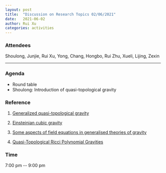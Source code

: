 ```yaml
---
layout: post
title:  "Discussion on Research Topics 02/06/2021"
date:   2021-06-02
author: Rui Xu
categories: activities
---
```



### Attendees

Shoulong, Junjie, Rui Xu, Yong, Chang, Hongbo, Rui Zhu, Xueli, Lijing, Zexin

---

### Agenda

- Round table
- Shoulong: Introduction of quasi-topological gravity


### Reference

1. [Generalized quasi-topological gravity](https://arxiv.org/abs/1703.01631)

2. [Einsteinian cubic gravity](https://arxiv.org/abs/1607.06463)

3. [Some aspects of field equations in generalised theories of gravity](https://arxiv.org/abs/1109.3846)

4. [Quasi-Topological Ricci Polynomial Gravities](https://arxiv.org/abs/1708.07198)


### Time

7:00 pm -- 9:00 pm
